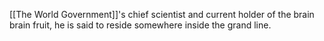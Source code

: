 [[The World Government]]'s chief scientist and current holder of the brain brain fruit, he is said to reside somewhere inside the grand line.